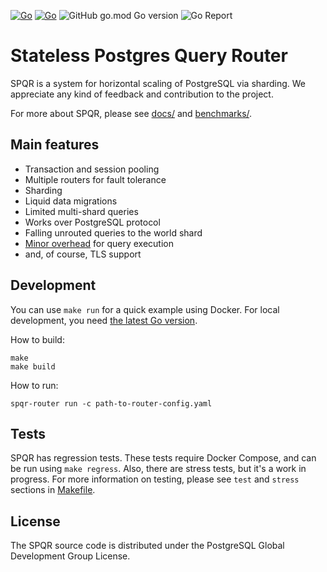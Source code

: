 [![Go](https://github.com/pg-sharding/spqr/actions/workflows/build.yaml/badge.svg)](https://github.com/pg-sharding/spqr/actions/workflows/build.yaml)
[![Go](https://github.com/pg-sharding/spqr/actions/workflows/tests.yaml/badge.svg)](https://github.com/pg-sharding/spqr/actions/workflows/tests.yaml)
![GitHub go.mod Go version](https://img.shields.io/github/go-mod/go-version/pg-sharding/spqr)
![Go Report](https://goreportcard.com/badge/github.com/pg-sharding/spqr)

# Stateless Postgres Query Router

SPQR is a system for horizontal scaling of PostgreSQL via sharding. We appreciate any kind of feedback and contribution to the project.

For more about SPQR, please see [docs/](docs/) and [benchmarks/](benchmarks/).

## Main features

- Transaction and session pooling
- Multiple routers for fault tolerance
- Sharding 
- Liquid data migrations 
- Limited multi-shard queries
- Works over PostgreSQL protocol
- Falling unrouted queries to the world shard
- [Minor overhead](https://gitlab.com/postgres-ai/postgresql-consulting/tests-and-benchmarks/-/issues/30) for query execution
- and, of course, TLS support

## Development

You can use `make run` for a quick example using Docker. For local development, you need [the latest Go version](https://go.dev/dl/).

How to build:
```
make
make build
```

How to run:
```
spqr-router run -c path-to-router-config.yaml
```

## Tests

SPQR has regression tests. These tests require Docker Compose, and can be run using `make regress`. Also, there are stress tests, but it's a work in progress. For more information on testing, please see `test` and `stress` sections in [Makefile](./Makefile).

## License

The SPQR source code is distributed under the PostgreSQL Global Development Group License.
